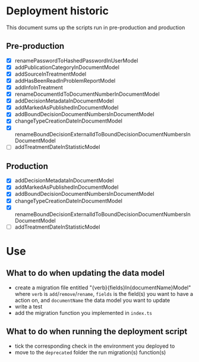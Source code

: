 # Deployment historic

This document sums up the scripts run in pre-production and production

## Pre-production

- [x] renamePasswordToHashedPasswordInUserModel
- [x] addPublicationCategoryInDocumentModel
- [x] addSourceInTreatmentModel
- [x] addHasBeenReadInProblemReportModel
- [x] addInfoInTreatment
- [x] renameDocumentIdToDocumentNumberInDocumentModel
- [x] addDecisionMetadataInDocumentModel
- [x] addMarkedAsPublishedInDocumentModel
- [x] addBoundDecisionDocumentNumbersInDocumentModel
- [x] changeTypeCreationDateInDocumentModel
- [x] renameBoundDecisionExternalIdToBoundDecisionDocumentNumbersInDocumentModel
- [ ] addTreatmentDateInStatisticModel

## Production

- [x] addDecisionMetadataInDocumentModel
- [x] addMarkedAsPublishedInDocumentModel
- [x] addBoundDecisionDocumentNumbersInDocumentModel
- [x] changeTypeCreationDateInDocumentModel
- [x] renameBoundDecisionExternalIdToBoundDecisionDocumentNumbersInDocumentModel
- [ ] addTreatmentDateInStatisticModel

# Use

## What to do when updating the data model

- create a migration file entitled "{verb}{fields}In{documentName}Model" where `verb` is `add`/`remove`/`rename`, `fields` is the field(s) you want to have a action on, and `documentName` the data model you want to update
- write a test
- add the migration function you implemented in `index.ts`

## What to do when running the deployment script

- tick the corresponding check in the environment you deployed to
- move to the `deprecated` folder the run migration(s) function(s)
